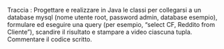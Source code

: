 Traccia : Progettare e realizzare in Java le classi per collegarsi a un database mysql (nome utente root, password admin, database esempio),
formulare ed eseguire una query (per esempio, “select CF, Reddito from Cliente”), 
scandire il risultato e stampare a video ciascuna tupla. Commentare il codice scritto.